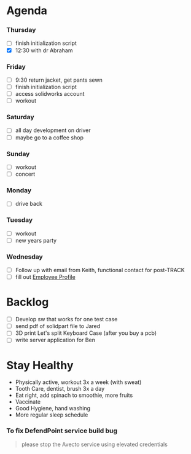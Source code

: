 # Agenda

### Thursday
* [ ] finish initialization script
* [x] 12:30 with dr Abraham

### Friday
* [ ] 9:30 return jacket, get pants sewn
* [ ] finish initialization script
* [ ] access solidworks account
* [ ] workout

### Saturday
* [ ] all day development on driver
* [ ] maybe go to a coffee shop

### Sunday
* [ ] workout
* [ ] concert

### Monday
* [ ] drive back

### Tuesday
* [ ] workout
* [ ] new years party

### Wednesday
* [ ] Follow up with email from Keith, functional contact for post-TRACK
* [ ] fill out [Employee Profile](https://gmweb.gm.com/sites/gpstrack/SiteAssets/TRACK_Profile.html?name=Matthew+Garelli+)

# Backlog
* [ ] Develop sw that works for one test case
* [ ] send pdf of solidpart file to Jared
* [ ] 3D print Let's split Keyboard Case (after you buy a pcb)
* [ ] write server application for Ben

# Stay Healthy
* Physically active, workout 3x a week (with sweat)
* Tooth Care, dentist, brush 3x a day
* Eat right, add spinach to smoothie, more fruits
* Vaccinate
* Good Hygiene, hand washing
* More regular sleep schedule

### To fix DefendPoint service build bug
> please stop the Avecto service using elevated credentials
